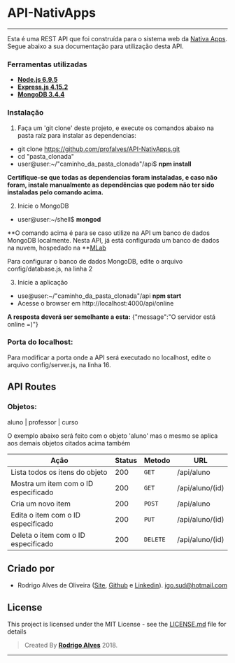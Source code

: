 # API-NativApps

---
Esta é uma REST API que foi construída para o sistema web da [Nativa Apps](https://github.com/profalves/NativApps-Project). Segue abaixo a sua documentação para utilização desta API.

### Ferramentas utilizadas ###

* **[Node.js 6.9.5](http://nodejs.org/en/)**
* **[Express.js 4.15.2](http://expressjs.com/)**
* **[MongoDB 3.4.4](https://www.mongodb.com/)**

### Instalação ###

1. Faça um 'git clone' deste projeto, e execute os comandos abaixo na pasta raíz para instalar as dependencias:
  - git clone https://github.com/profalves/API-NativApps.git
  - cd "pasta_clonada"
  - user@user:~/"caminho_da_pasta_clonada"/api$ **npm install**
  
  **Certifique-se que todas as dependencias foram instaladas, e caso não foram, instale manualmente as dependências que podem não ter sido instaladas pelo comando acima.**

2. Inicie o MongoDB
  - user@user:~/shell$ **mongod**
  
  **O comando acima é para se caso utilize na API um banco de dados MongoDB localmente. Nesta API, já está configurada um banco de dados na nuvem, hospedado na **[MLab](https://mlab.com/welcome/)
  
  Para configurar o banco de dados MongoDB, edite o arquivo config/database.js, na linha 2

3. Inicie a aplicação
  - use@user:~/"caminho_da_pasta_clonada"/api **npm start**
  - Acesse o browser em http://localhost:4000/api/online
  
  **A resposta deverá ser semelhante a esta:** {"message":"O servidor está online =)"} 
  
  ### Porta do localhost: ###
  
  Para modificar a porta onde a API será executado no localhost, edite o arquivo config/server.js, na linha 16.
  
## API Routes ##

### Objetos: ###
  aluno | professor | curso
  
  O exemplo abaixo será feito com o objeto 'aluno' mas o mesmo se aplica aos demais objetos citados acima também


|   Ação                                   | Status           | Metodo   | URL
| -----------------------------------------|------------------|----------|-------------------------------
|   Lista todos os itens do objeto         |       200        |  `GET`   | /api/aluno
|   Mostra um item com o ID especificado   |       200        |  `GET`   | /api/aluno/(id)
|   Cria um novo item                      |       200        |  `POST`  | /api/aluno
|   Edita o item com o ID especificado     |       200        |  `PUT`   | /api/aluno/(id)
|   Deleta o item com o ID especificado    |       200        |  `DELETE`| /api/aluno/(id)

## Criado por ##

* Rodrigo Alves de Oliveira ([Site](http://rodrigoalves.hol.es/), [Github](https://github.com/profalves) e [Linkedin](https://www.linkedin.com/in/rodrigo-alves-47842323/)). igo.sud@hotmail.com

## License

This project is licensed under the MIT License - see the [LICENSE.md](LICENSE.md) file for details

>Created By **[Rodrigo Alves](http://rodrigoalves.hol.es/)** 2018.

---
